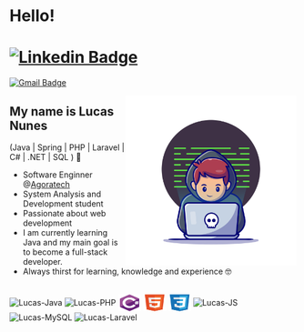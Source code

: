 
<h1>Hello!</h1>

[![Linkedin Badge](https://img.shields.io/badge/-LinkedIn-6633cc?style=flat-square&logo=Linkedin&logoColor=white&link=https://www.linkedin.com/in/lucasnunessantos/)](https://www.linkedin.com/in/lucasnunessantos/)
=
[![Gmail Badge](https://img.shields.io/badge/-lucasn.nunes077@hotmail.com-6633cc?style=flat-square&logo=Gmail&logoColor=white&link=mailto:lucasn.nunes077@hotmail.com)](mailto:lucasn.nunes077@hotmail.com)

<img align="right" alt="Coder Boy image" src="./coderBoy.jpg"  width="300px"/>

## My name is Lucas Nunes
(Java | Spring | PHP | Laravel | C# | .NET | SQL ) 🚀
- Software Enginner @[Agoratech](https://www.agoracred.com.br/)
- System Analysis and Development student
- Passionate about web development
- I am currently learning Java and my main goal is to become a full-stack developer.
- Always thirst for learning, knowledge and experience 🤓

<div style="display: inline_block"><br>
  <img align="center" alt="Lucas-Java" height="30" width="40" src="https://img.shields.io/badge/Java-ED8B00?style=for-the-badge&logo=java&logoColor=whit">
  <img align="center" alt="Lucas-PHP" height="30" width="40" src="https://cdn.jsdelivr.net/gh/devicons/devicon/icons/php/php-original.svg">
  <img align="center" alt="Lucas-Csharp" height="30" width="40" src="https://raw.githubusercontent.com/devicons/devicon/master/icons/csharp/csharp-original.svg">
  <img align="center" alt="Lucas-HTML" height="30" width="40" src="https://raw.githubusercontent.com/devicons/devicon/master/icons/html5/html5-original.svg">
  <img align="center" alt="Lucas-CSS" height="30" width="40" src="https://raw.githubusercontent.com/devicons/devicon/master/icons/css3/css3-original.svg">
  <img align="center" alt="Lucas-JS" height="30" width="40" src="https://cdn.jsdelivr.net/gh/devicons/devicon/icons/javascript/javascript-original.svg">
  <img align="center" alt="Lucas-MySQL" height="30" width="40" src="https://cdn.jsdelivr.net/gh/devicons/devicon/icons/mysql/mysql-original-wordmark.svg">
  <img align="center" alt="Lucas-Laravel" height="30" width="40" src="https://cdn.jsdelivr.net/gh/devicons/devicon/icons/laravel/laravel-plain-wordmark.svg">
  
</div>
